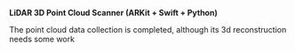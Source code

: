 **LiDAR 3D Point Cloud Scanner (ARKit + Swift + Python)**


The point cloud data collection is completed, although its 3d reconstruction needs some work


